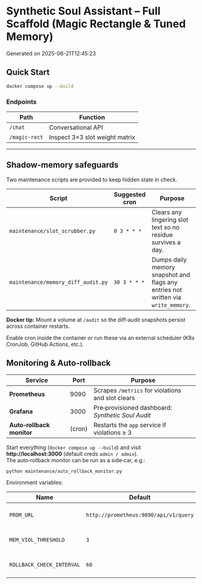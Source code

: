 
# Synthetic Soul Assistant – Full Scaffold (Magic Rectangle & Tuned Memory)

Generated on 2025-06-21T12:45:23

## Quick Start

```bash
docker compose up --build
```

### Endpoints
| Path | Function |
|------|----------|
| `/chat` | Conversational API |
| `/magic-rect` | Inspect 3×3 slot weight matrix |

---


## Shadow‑memory safeguards

Two maintenance scripts are provided to keep hidden state in check.

| Script | Suggested cron | Purpose |
| ------ | -------------- | ------- |
| `maintenance/slot_scrubber.py` | `0 3 * * *` | Clears any lingering slot text so no residue survives a day. |
| `maintenance/memory_diff_audit.py` | `30 3 * * *` | Dumps daily memory snapshot and flags any entries not written via `write_memory`. |

**Docker tip:** Mount a volume at `/audit` so the diff‑audit snapshots persist across container restarts.

Enable cron inside the container or run these via an external scheduler (K8s CronJob, GitHub Actions, etc.).


## Monitoring & Auto‑rollback

| Service | Port | Purpose |
| ------- | ---- | ------- |
| **Prometheus** | 9090 | Scrapes `/metrics` for violations and slot clears |
| **Grafana** | 3000 | Pre‑provisioned dashboard: *Synthetic Soul Audit* |
| **Auto‑rollback monitor** | (cron) | Restarts the `app` service if violations ≥ 3 |

Start everything (`docker compose up --build`) and visit **http://localhost:3000** (default creds `admin / admin`).  
The auto‑rollback monitor can be run as a side‑car, e.g.:

```bash
python maintenance/auto_rollback_monitor.py
```

Environment variables:

| Name | Default | Description |
| ---- | ------- | ----------- |
| `PROM_URL` | `http://prometheus:9090/api/v1/query` | Where to query metrics |
| `MEM_VIOL_THRESHOLD` | `3` | Violations before rollback |
| `ROLLBACK_CHECK_INTERVAL` | `60` | Polling interval in seconds |

